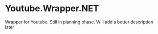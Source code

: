 # Youtube.Wrapper.NET
Wrapper for Youtube. Still in planning phase. Will add a better description later
